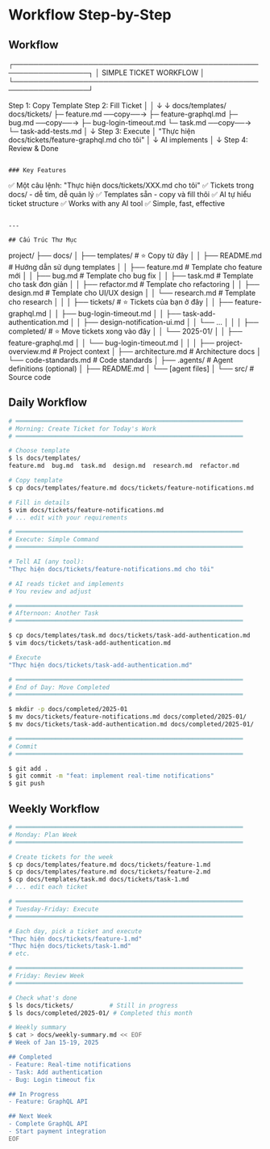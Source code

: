 # Workflow Step-by-Step

## Workflow

┌─────────────────────────────────────────────────────────────────┐
│ SIMPLE TICKET WORKFLOW │
└─────────────────────────────────────────────────────────────────┘

Step 1: Copy Template Step 2: Fill Ticket
│ │
↓ ↓
docs/templates/ docs/tickets/
├─ feature.md ──copy──→ ├─ feature-graphql.md
├─ bug.md ──copy──→ ├─ bug-login-timeout.md
└─ task.md ──copy──→ └─ task-add-tests.md
│
↓
Step 3: Execute
│
"Thực hiện docs/tickets/feature-graphql.md cho tôi"
│
↓
AI implements
│
↓
Step 4: Review & Done

```

### Key Features
```

✅ Một câu lệnh: "Thực hiện docs/tickets/XXX.md cho tôi"
✅ Tickets trong docs/ - dễ tìm, dễ quản lý
✅ Templates sẵn - copy và fill thôi
✅ AI tự hiểu ticket structure
✅ Works with any AI tool
✅ Simple, fast, effective

```

---

## Cấu Trúc Thư Mục
```

project/
├── docs/
│ ├── templates/ # ⭐ Copy từ đây
│ │ ├── README.md # Hướng dẫn sử dụng templates
│ │ ├── feature.md # Template cho feature mới
│ │ ├── bug.md # Template cho bug fix
│ │ ├── task.md # Template cho task đơn giản
│ │ ├── refactor.md # Template cho refactoring
│ │ ├── design.md # Template cho UI/UX design
│ │ └── research.md # Template cho research
│ │
│ ├── tickets/ # ⭐ Tickets của bạn ở đây
│ │ ├── feature-graphql.md
│ │ ├── bug-login-timeout.md
│ │ ├── task-add-authentication.md
│ │ ├── design-notification-ui.md
│ │ └── ...
│ │
│ ├── completed/ # ⭐ Move tickets xong vào đây
│ │ └── 2025-01/
│ │ ├── feature-graphql.md
│ │ └── bug-login-timeout.md
│ │
│ ├── project-overview.md # Project context
│ ├── architecture.md # Architecture docs
│ └── code-standards.md # Code standards
│
├── .agents/ # Agent definitions (optional)
│ ├── README.md
│ └── [agent files]
│
└── src/ # Source code

## Daily Workflow

```bash
# ═══════════════════════════════════════════════════════════════
# Morning: Create Ticket for Today's Work
# ═══════════════════════════════════════════════════════════════

# Choose template
$ ls docs/templates/
feature.md  bug.md  task.md  design.md  research.md  refactor.md

# Copy template
$ cp docs/templates/feature.md docs/tickets/feature-notifications.md

# Fill in details
$ vim docs/tickets/feature-notifications.md
# ... edit with your requirements

# ═══════════════════════════════════════════════════════════════
# Execute: Simple Command
# ═══════════════════════════════════════════════════════════════

# Tell AI (any tool):
"Thực hiện docs/tickets/feature-notifications.md cho tôi"

# AI reads ticket and implements
# You review and adjust

# ═══════════════════════════════════════════════════════════════
# Afternoon: Another Task
# ═══════════════════════════════════════════════════════════════

$ cp docs/templates/task.md docs/tickets/task-add-authentication.md
$ vim docs/tickets/task-add-authentication.md

# Execute
"Thực hiện docs/tickets/task-add-authentication.md"

# ═══════════════════════════════════════════════════════════════
# End of Day: Move Completed
# ═══════════════════════════════════════════════════════════════

$ mkdir -p docs/completed/2025-01
$ mv docs/tickets/feature-notifications.md docs/completed/2025-01/
$ mv docs/tickets/task-add-authentication.md docs/completed/2025-01/

# ═══════════════════════════════════════════════════════════════
# Commit
# ═══════════════════════════════════════════════════════════════

$ git add .
$ git commit -m "feat: implement real-time notifications"
$ git push
```

## Weekly Workflow

```bash
# ═══════════════════════════════════════════════════════════════
# Monday: Plan Week
# ═══════════════════════════════════════════════════════════════

# Create tickets for the week
$ cp docs/templates/feature.md docs/tickets/feature-1.md
$ cp docs/templates/feature.md docs/tickets/feature-2.md
$ cp docs/templates/task.md docs/tickets/task-1.md
# ... edit each ticket

# ═══════════════════════════════════════════════════════════════
# Tuesday-Friday: Execute
# ═══════════════════════════════════════════════════════════════

# Each day, pick a ticket and execute
"Thực hiện docs/tickets/feature-1.md"
"Thực hiện docs/tickets/task-1.md"
# etc.

# ═══════════════════════════════════════════════════════════════
# Friday: Review Week
# ═══════════════════════════════════════════════════════════════

# Check what's done
$ ls docs/tickets/          # Still in progress
$ ls docs/completed/2025-01/ # Completed this month

# Weekly summary
$ cat > docs/weekly-summary.md << EOF
# Week of Jan 15-19, 2025

## Completed
- Feature: Real-time notifications
- Task: Add authentication
- Bug: Login timeout fix

## In Progress
- Feature: GraphQL API

## Next Week
- Complete GraphQL API
- Start payment integration
EOF
```
